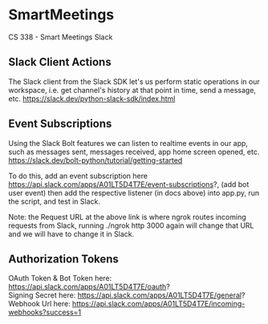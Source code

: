 # SmartMeetings
CS 338 - Smart Meetings Slack

## Slack Client Actions
The Slack client from the Slack SDK let's us perform static operations in our workspace,
i.e. get channel's history at that point in time, send a message, etc.
https://slack.dev/python-slack-sdk/index.html

## Event Subscriptions
Using the Slack Bolt features we can listen to realtime events in our app, such as messages sent,
messages received, app home screen opened, etc. https://slack.dev/bolt-python/tutorial/getting-started

To do this, add an event subscription here https://api.slack.com/apps/A01LT5D4T7E/event-subscriptions?,
(add bot user event) then add the respective listener (in docs above) into app.py, run the script, and test in Slack.

Note: the Request URL at the above link is where ngrok routes incoming requests from Slack,
running ./ngrok http 3000 again will change that URL and we will have to change it in Slack.

## Authorization Tokens
OAuth Token & Bot Token here: https://api.slack.com/apps/A01LT5D4T7E/oauth?  
Signing Secret here: https://api.slack.com/apps/A01LT5D4T7E/general?  
Webhook Url here: https://api.slack.com/apps/A01LT5D4T7E/incoming-webhooks?success=1